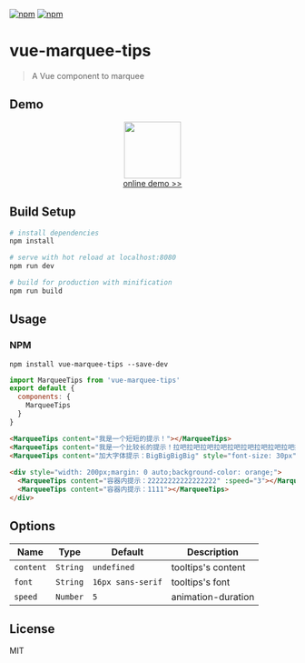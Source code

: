 [![npm](https://img.shields.io/npm/v/vue-marquee-tips.svg)](https://www.npmjs.com/package/vue-marquee-tips)
[![npm](https://img.shields.io/badge/license-MIT-blue.svg)](https://www.npmjs.com/package/vue-marquee-tips)

# vue-marquee-tips

> A Vue component to marquee

## Demo
<p align="center">
   <a href="https://wg5945.github.io/vue-marquee-tips">
    <img src="https://wg5945.github.io/vue-marquee-tips/static/img/home.png" width="100" alt="">
  </a>
  <br>
  <a href="https://wg5945.github.io/vue-marquee-tips">
    online demo >>
  </a>
</p>

## Build Setup

``` bash
# install dependencies
npm install

# serve with hot reload at localhost:8080
npm run dev

# build for production with minification
npm run build

```

## Usage

### NPM

```shell
npm install vue-marquee-tips --save-dev
```

```javascript
import MarqueeTips from 'vue-marquee-tips'
export default {
  components: {
    MarqueeTips
  }
}
```
```html
<MarqueeTips content="我是一个短短的提示！"></MarqueeTips>
<MarqueeTips content="我是一个比较长的提示！拉吧拉吧拉吧拉吧拉吧拉吧拉吧拉吧拉吧拉吧拉吧拉吧~~~~" style="color: red" :speed="3"></MarqueeTips>
<MarqueeTips content="加大字体提示：BigBigBigBig" style="font-size: 30px" font="30px sans-serif"></MarqueeTips>
             
<div style="width: 200px;margin: 0 auto;background-color: orange;">
  <MarqueeTips content="容器内提示：22222222222222222" :speed="3"></MarqueeTips>
  <MarqueeTips content="容器内提示：1111"></MarqueeTips>
</div>
```
## Options

| Name  | Type |  Default |  Description |
|---|---|---|---|
| `content`  | `String`  | `undefined`  |  tooltips's content |
| `font`  | `String`  |  `16px sans-serif` | tooltips's font  |
| `speed`  | `Number`  |  `5` |  animation-duration |

## License

MIT

